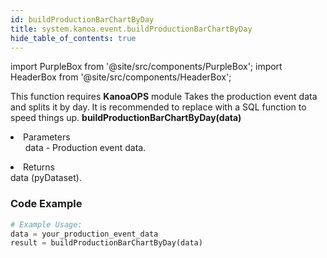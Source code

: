 ```yaml
---
id: buildProductionBarChartByDay
title: system.kanoa.event.buildProductionBarChartByDay
hide_table_of_contents: true
---
```


import PurpleBox from '@site/src/components/PurpleBox';
import HeaderBox from '@site/src/components/HeaderBox';

<PurpleBox>This function requires <b>KanoaOPS</b> module</PurpleBox>
<HeaderBox header="Description">
    Takes the production event data and splits it by day. It is recommended to replace with a SQL function to speed things up.
</HeaderBox>
<HeaderBox header="Syntax">
    <b>buildProductionBarChartByDay(data)</b>
    <li>Parameters <br />
        <ul>data - Production event data.</ul>
    </li>
    <li>Returns <br />
        data (pyDataset).
    </li>
</HeaderBox>

### Code Example

```python
# Example Usage:
data = your_production_event_data
result = buildProductionBarChartByDay(data)
